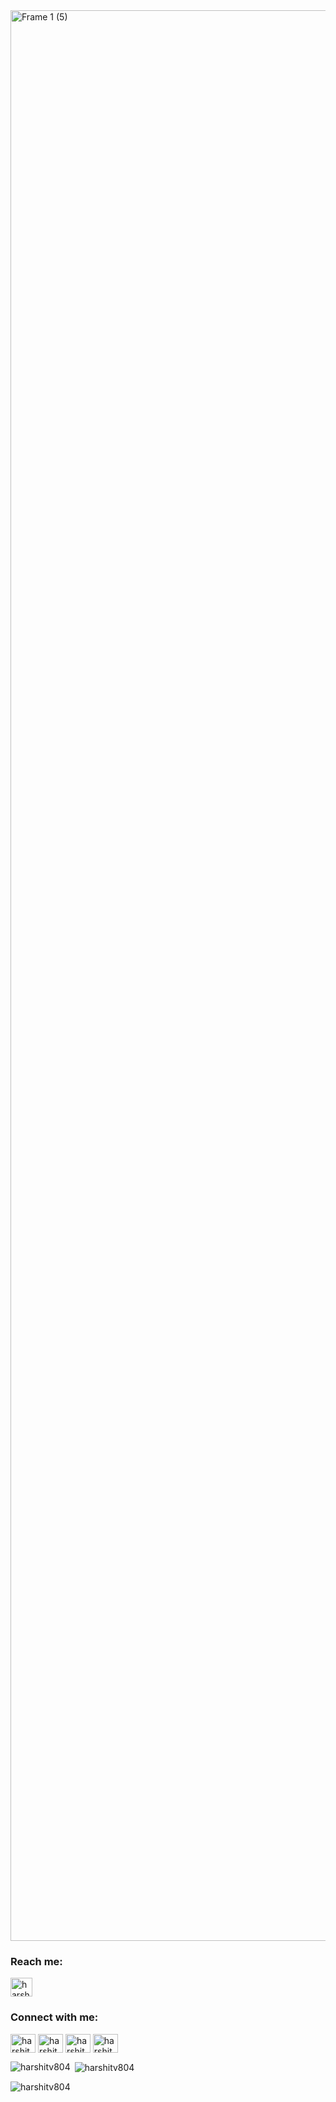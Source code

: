 <img width="3089" alt="Frame 1 (5)" src="https://github.com/harshitv804/harshitv804/assets/100853494/52839318-350a-4cec-b0b4-dccaaf70c6b1">
<h3 align="left">Reach me:</h3>

<a href="mailto:harshitvenkatesan88@gmail.com" target="_blank" rel="noopener noreferrer"><img align="center" src="https://mailmeteor.com/logos/assets/PNG/Gmail_Logo_512px.png" alt="harshitv804" height="30" width="35" /></a>

<h3 align="left">Connect with me:</h3>
<p align="left">
<a href="https://twitter.com/harshitv804" target="_blank" rel="noopener noreferrer"><img align="center" src="https://raw.githubusercontent.com/rahuldkjain/github-profile-readme-generator/master/src/images/icons/Social/twitter.svg" alt="harshitv804" height="30" width="40" /></a>
<a href="https://linkedin.com/in/harshitv804" target="_blank" rel="noopener noreferrer"><img align="center" src="https://raw.githubusercontent.com/rahuldkjain/github-profile-readme-generator/master/src/images/icons/Social/linked-in-alt.svg" alt="harshitv804" height="30" width="40" /></a>
<a href="https://kaggle.com/harshit804" target="_blank" rel="noopener noreferrer"><img align="center" src="https://raw.githubusercontent.com/rahuldkjain/github-profile-readme-generator/master/src/images/icons/Social/kaggle.svg" alt="harshit804" height="30" width="40" /></a>
<a href="https://www.leetcode.com/harshitv804" target="_blank" rel="noopener noreferrer"><img align="center" src="https://raw.githubusercontent.com/rahuldkjain/github-profile-readme-generator/master/src/images/icons/Social/leet-code.svg" alt="harshitv804" height="30" width="40" /></a>
</p>

<p><img align="left" src="https://github-readme-stats.vercel.app/api/top-langs?username=harshitv804&show_icons=true&locale=en&layout=compact" alt="harshitv804" /></p>

<p>&nbsp;<img align="center" src="https://github-readme-stats.vercel.app/api?username=harshitv804&show_icons=true&locale=en" alt="harshitv804" /></p>

<p><img align="center" src="https://github-readme-streak-stats.herokuapp.com/?user=harshitv804&" alt="harshitv804" /></p>
